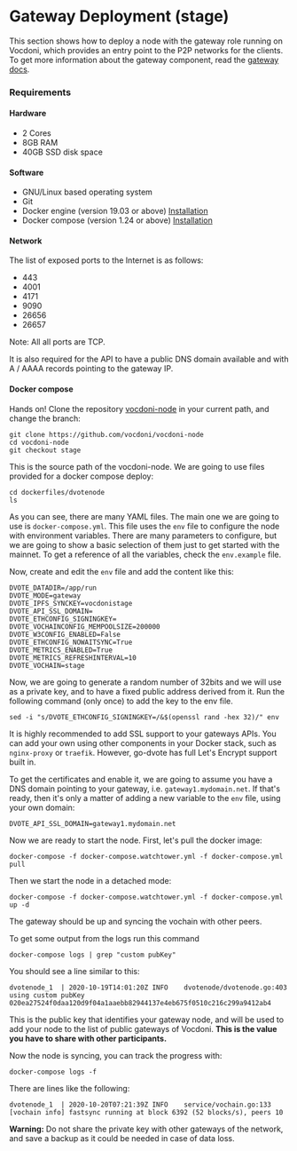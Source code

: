 # Gateway Deployment (stage)

This section shows how to deploy a node with the gateway role running on Vocdoni, which provides an entry point to the P2P networks for the clients. To get more information about the gateway component, read the [gateway docs](https://docs.vocdoni.io/#/architecture/services/gateway).

### Requirements <a href="#requirements" id="requirements"></a>

#### Hardware <a href="#hardware" id="hardware"></a>

* 2 Cores
* 8GB RAM
* 40GB SSD disk space

#### Software <a href="#software" id="software"></a>

* GNU/Linux based operating system
* Git
* Docker engine (version 19.03 or above) [Installation](https://docs.docker.com/engine/install/#server)
* Docker compose (version 1.24 or above) [Installation](https://docs.docker.com/compose/install)

#### Network <a href="#network" id="network"></a>

The list of exposed ports to the Internet is as follows:

* 443
* 4001
* 4171
* 9090
* 26656
* 26657

Note: All all ports are TCP.

It is also required for the API to have a public DNS domain available and with A / AAAA records pointing to the gateway IP.

#### Docker compose <a href="#docker-compose" id="docker-compose"></a>

Hands on! Clone the repository [vocdoni-node](https://github.com/vocdoni/vocdoni-node) in your current path, and change the branch:

```shell
git clone https://github.com/vocdoni/vocdoni-node
cd vocdoni-node
git checkout stage
```

This is the source path of the vocdoni-node. We are going to use files provided for a docker compose deploy:

```
cd dockerfiles/dvotenode
ls
```

As you can see, there are many YAML files. The main one we are going to use is `docker-compose.yml`. This file uses the `env` file to configure the node with environment variables. There are many parameters to configure, but we are going to show a basic selection of them just to get started with the mainnet. To get a reference of all the variables, check the `env.example` file.

Now, create and edit the `env` file and add the content like this:

```
DVOTE_DATADIR=/app/run
DVOTE_MODE=gateway
DVOTE_IPFS_SYNCKEY=vocdonistage
DVOTE_API_SSL_DOMAIN=
DVOTE_ETHCONFIG_SIGNINGKEY=
DVOTE_VOCHAINCONFIG_MEMPOOLSIZE=200000
DVOTE_W3CONFIG_ENABLED=False
DVOTE_ETHCONFIG_NOWAITSYNC=True
DVOTE_METRICS_ENABLED=True
DVOTE_METRICS_REFRESHINTERVAL=10
DVOTE_VOCHAIN=stage
```

Now, we are going to generate a random number of 32bits and we will use as a private key, and to have a fixed public address derived from it. Run the following command (only once) to add the key to the env file.

```
sed -i "s/DVOTE_ETHCONFIG_SIGNINGKEY=/&$(openssl rand -hex 32)/" env
```

It is highly recommended to add SSL support to your gateways APIs. You can add your own using other components in your Docker stack, such as `nginx-proxy` or `traefik`. However, go-dvote has full Let's Encrypt support built in.

To get the certificates and enable it, we are going to assume you have a DNS domain pointing to your gateway, i.e. `gateway1.mydomain.net`. If that's ready, then it's only a matter of adding a new variable to the `env` file, using your own domain:

```
DVOTE_API_SSL_DOMAIN=gateway1.mydomain.net
```

Now we are ready to start the node. First, let's pull the docker image:

`docker-compose -f docker-compose.watchtower.yml -f docker-compose.yml pull`

Then we start the node in a detached mode:

`docker-compose -f docker-compose.watchtower.yml -f docker-compose.yml up -d`

The gateway should be up and syncing the vochain with other peers.

To get some output from the logs run this command

`docker-compose logs | grep "custom pubKey"`

You should see a line similar to this:

```
dvotenode_1  | 2020-10-19T14:01:20Z	INFO	dvotenode/dvotenode.go:403	using custom pubKey 020ea27524f0daa120d9f04a1aaebb82944137e4eb675f0510c216c299a9412ab4
```

This is the public key that identifies your gateway node, and will be used to add your node to the list of public gateways of Vocdoni. **This is the value you have to share with other participants.**

Now the node is syncing, you can track the progress with:

`docker-compose logs -f`

There are lines like the following:

```
dvotenode_1  | 2020-10-20T07:21:39Z	INFO	service/vochain.go:133	[vochain info] fastsync running at block 6392 (52 blocks/s), peers 10
```

**Warning:** Do not share the private key with other gateways of the network, and save a backup as it could be needed in case of data loss.
